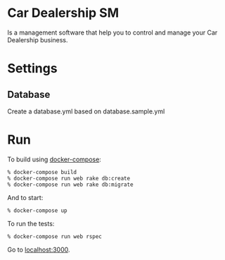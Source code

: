 # Car Dealership SM

Is a management software that help you to control and manage your Car Dealership business.

# Settings

## Database

Create a database.yml based on database.sample.yml


# Run

To build using [docker-compose](https://docs.docker.com/compose/):

    % docker-compose build
    % docker-compose run web rake db:create
    % docker-compose run web rake db:migrate

And to start:

    % docker-compose up

To run the tests:

    % docker-compose run web rspec

Go to [localhost:3000](http://localhost:3000/).
